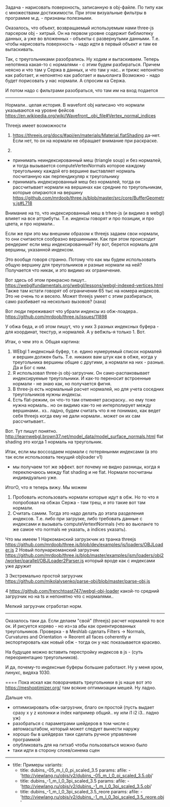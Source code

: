 Задача - нарисовать поверхность, записанную в obj-файле.
По типу как с множествами достижимости.
При этом визуальные фильтры в программе м.д. - признаны полезными.

Оказалось, что объект, возвращаемый используемым нами three-js парсером obj - хитрый.
Он на первом уровне содержит библиотеку данных, а уже во вложенных - объекты с развернутыми данными.
Т.е. чтобы нарисовать поверхность - надо идти в первый объект и там ее вытаскивать.

Так, с треугольниками разобрались. Ну ходим и вытаскиваем. Теперь непотянка какая-то с нормалями - с этим будем разбираться.
Причем неясно и что там у Сержа в данных, и что там у нас.. и трижс непонятно как работает, и непонятно как работает и выьюланга
Возможно - надо будет порисовать у нас нормали. А спросим ка Сержа.

И потом надо с фильтрами разобраться, что там им на вход подается

***
Нормали.. целая история. В wavefont obj написано что нормали указываются на уровне фейсов
https://en.wikipedia.org/wiki/Wavefront_.obj_file#Vertex_normal_indices

Threejs имеет возможности
1. https://threejs.org/docs/#api/en/materials/Material.flatShading да-нет.
Если нет, то он на нормали не обращает внимание при раскраске.

2.
- принимать неиндексированный меш (triangle soup) и без нормалей,
и тогда вызывается computeVertexNormals которое каждому треугольнику каждой его вершине
выставляет нормаль посчитанную как перпендикуляр к треугольнику
- принимать индексированный меш без нормалей,
тогда он рассчитывает нормали на вершинах как средние по треугольникам,
которые опираются на вершину
https://github.com/mrdoob/three.js/blob/master/src/core/BufferGeometry.js#L718

Внимание на то, что индексированный меш в trhee-js (и видимо в webgl) влияет на все аттрибуты.
Т.е. индексы говорят и про позиции, и про цвета, и про нормали..

Если же при это мы внешним образом к threejs задаем свои нормали, то они считаются сообразно вершинными.
Как при этом происходит рендеринг если меш индексированный? Ну вот, берется нормаль для вершины, указанной индексом.

Это вообще говоря странно. Потому что как мы будем использовать общую вершину для треугольников
и разные нормали на ней? Получается что никак, и это видимо их ограничение.

Вот здесь об этом прекрасно пишут..
https://webglfundamentals.org/webgl/lessons/webgl-indexed-vertices.html
Также там кстати говорят об ограничении 65 тыс на номера индексов. Это не очень то и весело.
Может threejs умеет с этим разбираться, само разбивает на несколько вызовов? (хаха)

Вот люди переживают что убрали индексы из обж-лоадера..
https://github.com/mrdoob/three.js/issues/11898

У обжа беда, и об этом пишут, что у них 3 разных индексных буфера - для координат, текстур, и нормалей.
А у вебжль-я только 1. Вот.

Итак, о чем это я. Общая картина:
1. WEbgl 1 индексный буфер, т.е. едино нумеруемый список нормалей и вершин должен быть.
Т.е. никаких вам штук как в обже, когда у треугольника вершины общие с другими, а нормали на них - разные.
Да и Бог с ним.
2. Я использовал three-js obj-загрузчик. Он само-распаковывает индексируемые треугольники.
И как-то переносит встроенные нормали - не знаю как, но получается фигня.
3. В three-js есть нормальный расчет нормалей, но для учета соседних треугольников нужны индексы.
4. Есть flat-режим, он что-то там отменяет раскраску.. но ему тоже нужна нормаль.. но он видимо как-то 
не интерполирует между вершинами.. хз.. ладно, будем считать что я не понимаю, как ведет себя threejs
когда ему не дали нормали.. может он их сам рассчитывает..

Вот. Тут пишут понятно. http://learnwebgl.brown37.net/model_data/model_surface_normals.html
flat shading это когда 1 нормаль на треугольник.

Итак, если мы воссоздаем нормали с потерянынми индексами (а это так если использовать текущий objloader v1)
- мы получаем тот же эффект. вот почему не видно разницы, когда я переключаюсь между flat shading и не flat. Нормали посчитаны индивидуально уже.

ИтогО, что я теперь вижу. Мы можем
1. Пробовать использовать нормали которые идут в обж. Но то что я попробовал на обжах Сержа - там треш, и это такие вот там нормали.
2. Считать самим. Тогда это надо делать до этапа разделения индексов. Т.е. либо при загрузке, либо требовать данные с индексами
и вызывать computeVertextNormals (что во вьюланге то же самое что normals не указать, а indices указать).

Что мы имеем
1 Наркоманский загрузкчик из транка threejs
https://github.com/mrdoob/three.js/blob/dev/examples/js/loaders/OBJLoader.js
2 Новый полунаркоманский загрузчик
https://github.com/mrdoob/three.js/blob/master/examples/jsm/loaders/obj2/worker/parallel/OBJLoader2Parser.js
который вроде как с индексами уже дружит

3 Экстремально простой загрузчик https://github.com/mikolalysenko/parse-obj/blob/master/parse-obj.js

4 https://github.com/frenchtoast747/webgl-obj-loader
какой-то средний загрузчик но на ts и непонятно что с нормалями..

Мелкий загрузчик отработал норм.

----
Оказалось таки да. Если делаем "свой" (threejs) расчет нормалей то все ок. И рисуется коряво - но из=за абы как ориентированных
треугольников. Проверка - в Meshlab сделать Filters -> Normals, Curvatures and Orientation -> Reorent all faces coherently
и экспортировать как новый обж - тогда он у нас показывается красиво.

На будущее можно вставить перестройку индексов в js - (суть переориентацию треугольников).

И да, почему-то индексные буферы большие работают. Ну у меня хром, линукс, видяха 1030.

====
Пока искал как поворачивать треугольники в js наше вот это https://meshoptimizer.org/ там всякие оптимизации мешей. Ну ладно.

Дальше что.
- оптимизировать обж-загрузчик, благо он простой
(пусть выдает сразу x y z колонки и index например общий.. ну или i1 i2 i3.. ладно уж)
- разобраться с параметрами шейдеров
в том числе с автомасштабом, который может следует вынести наружу
- хорошо бы в шейдерах таки сделать ручное управление программой
- опубликовать для на гитхаб чтобы пользоваться можно было
- таки идти в сторону слоев/синема сцен

***********************************************************************
- title: Примеры
  variants:
    - title: dubins_-05_m_l_0_pi_scaled_3.5
      params:
        afile:
          - 'http://viewlang.ru/objs/v2/dubins_-05_m_l_0_pi_scaled_3.5.obj'
    - title: dubins_-1_m_l_0_3pi_scaled_3.5
      params:
        afile:
          - 'http://viewlang.ru/objs/v2/dubins_-1_m_l_0_3pi_scaled_3.5.obj'
    - title: dubins_-1_m_l_0_3pi_scaled_3.5_reore
      params:
        afile:
          - 'http://viewlang.ru/objs/v2/dubins_-1_m_l_0_3pi_scaled_3.5_reore.obj'
